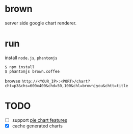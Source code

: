 # brown

server side google chart renderer.


# run

install `node.js`, `phantomjs`

    $ npm install
    $ phantomjs brown.coffee

browse `http://<YOUR_IP>:<PORT>/chart?cht=p3&chs=600x400&chd=50,100&chl=brown|you&chtt=title`

# TODO

- [ ] support [pie chart features](https://google-developers.appspot.com/chart/image/docs/gallery/pie_charts)
- [x] cache generated charts
